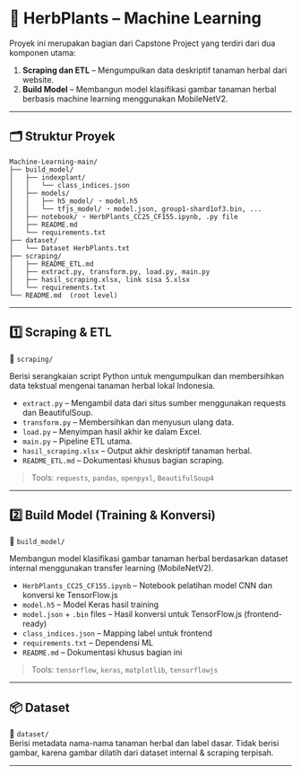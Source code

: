 # 🌿 HerbPlants – Machine Learning 

Proyek ini merupakan bagian dari Capstone Project yang terdiri dari dua komponen utama:

1. **Scraping dan ETL** – Mengumpulkan data deskriptif tanaman herbal dari website.
2. **Build Model** – Membangun model klasifikasi gambar tanaman herbal berbasis machine learning menggunakan MobileNetV2.

---

## 🗂 Struktur Proyek

```
Machine-Learning-main/
├── build_model/
│   ├── indexplant/
│   │   └── class_indices.json
│   ├── models/
│   │   ├── h5_model/ ➝ model.h5
│   │   └── tfjs_model/ ➝ model.json, group1-shard1of3.bin, ...
│   ├── notebook/ ➝ HerbPlants_CC25_CF155.ipynb, .py file
│   ├── README.md 
│   └── requirements.txt 
├── dataset/
│   └── Dataset HerbPlants.txt 
├── scraping/
│   ├── README_ETL.md 
│   ├── extract.py, transform.py, load.py, main.py 
│   ├── hasil_scraping.xlsx, link sisa 5.xlsx
│   └── requirements.txt 
└── README.md  (root level)
```

---

## 1️⃣ Scraping & ETL

📁 `scraping/`

Berisi serangkaian script Python untuk mengumpulkan dan membersihkan data tekstual mengenai tanaman herbal lokal Indonesia.

- `extract.py` – Mengambil data dari situs sumber menggunakan requests dan BeautifulSoup.
- `transform.py` – Membersihkan dan menyusun ulang data.
- `load.py` – Menyimpan hasil akhir ke dalam Excel.
- `main.py` – Pipeline ETL utama.
- `hasil_scraping.xlsx` – Output akhir deskriptif tanaman herbal.
- `README_ETL.md` – Dokumentasi khusus bagian scraping.

> Tools: `requests`, `pandas`, `openpyxl`, `BeautifulSoup4`

---

## 2️⃣ Build Model (Training & Konversi)

📁 `build_model/`

Membangun model klasifikasi gambar tanaman herbal berdasarkan dataset internal menggunakan transfer learning (MobileNetV2).

- `HerbPlants_CC25_CF155.ipynb` – Notebook pelatihan model CNN dan konversi ke TensorFlow.js
- `model.h5` – Model Keras hasil training
- `model.json` + `.bin` files – Hasil konversi untuk TensorFlow.js (frontend-ready)
- `class_indices.json` – Mapping label untuk frontend
- `requirements.txt` – Dependensi ML
- `README.md` – Dokumentasi khusus bagian ini

> Tools: `tensorflow`, `keras`, `matplotlib`, `tensorflowjs`


---

## 📦 Dataset

📁 `dataset/`  
Berisi metadata nama-nama tanaman herbal dan label dasar. Tidak berisi gambar, karena gambar dilatih dari dataset internal & scraping terpisah.

---



